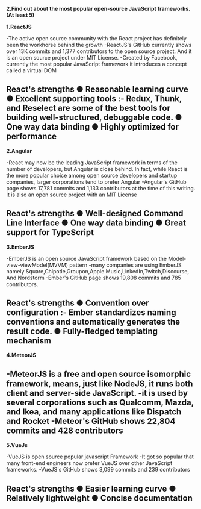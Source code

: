 **2.Find out about the most popular open-source JavaScript frameworks. (At least 5)**

**1.ReactJS**

-The active open source community with the React project has definitely been the workhorse behind the growth
-ReactJS's GitHub currently shows over 13K commits and 1,377 contributors to the open source project. And it is an open source project under MIT License.
-Created by Facebook, currently the most popular JavaScript framework it introduces a concept called a virtual DOM

React's strengths
● Reasonable learning curve
● Excellent supporting tools :- Redux, Thunk, and Reselect are some of the best tools for building well-structured, debuggable code.
● One way data binding
● Highly optimized for performance
--------------------------------------------------------------------------------------------------------------------------------------
**2.Angular**

-React may now be the leading JavaScript framework in terms of the number of developers, but Angular is close behind. In fact, while React is the more popular choice among open source developers and startup companies, larger corporations tend to prefer Angular 
-Angular's GitHub page shows 17,781 commits and 1,133 contributors at the time of this writing. It is also an open source project with an MIT License

React's strengths
● Well-designed Command Line Interface 
● One way data binding
● Great support for TypeScript
--------------------------------------------------------------------------------------------------------------------------------------
**3.EmberJS**

-EmberJS is an open source JavaScript framework based on the Model-view-viewModel(MVVM) pattern
-many companies are using EmberJS namely Square,Chipotle,Groupon,Apple Music,LinkedIn,Twitch,Discourse, And Nordstorm
-Ember's GitHub page shows 19,808 commits and 785 contributors.

React's strengths
● Convention over configuration :- Ember standardizes naming conventions and automatically generates the result code. 
● Fully-fledged templating mechanism
--------------------------------------------------------------------------------------------------------------------------------------
**4.MeteorJS**

-MeteorJS is a free and open source isomorphic framework, means, just like NodeJS, it runs both client and server-side JavaScript.
-it is used by several corporations such as Qualcomm, Mazda, and Ikea, and many applications like Dispatch and Rocket
-Meteor's GitHub shows 22,804 commits and 428 contributors
--------------------------------------------------------------------------------------------------------------------------------------
**5.VueJs**

-VueJS is open source popular javascript Framework 
-It got so popular that many front-end engineers now prefer VueJS over other JavaScript frameworks.
-VueJS's GitHub shows 3,099 commits and 239 contributors

React's strengths
● Easier learning curve
● Relatively lightweight
● Concise documentation
--------------------------------------------------------------------------------------------------------------------------------------


